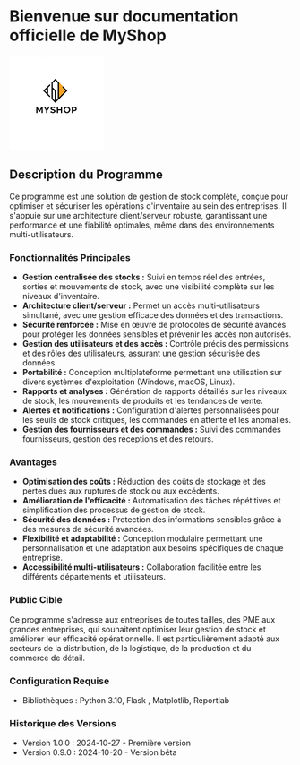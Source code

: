 # Bienvenue sur documentation officielle de MyShop

![Logo](img/logo.png)

## Description du Programme

Ce programme est une solution de gestion de stock complète, conçue pour optimiser et sécuriser les opérations d'inventaire au sein des entreprises. Il s'appuie sur une architecture client/serveur robuste, garantissant une performance et une fiabilité optimales, même dans des environnements multi-utilisateurs.

### Fonctionnalités Principales

* **Gestion centralisée des stocks :** Suivi en temps réel des entrées, sorties et mouvements de stock, avec une visibilité complète sur les niveaux d'inventaire.
* **Architecture client/serveur :** Permet un accès multi-utilisateurs simultané, avec une gestion efficace des données et des transactions.
* **Sécurité renforcée :** Mise en œuvre de protocoles de sécurité avancés pour protéger les données sensibles et prévenir les accès non autorisés.
* **Gestion des utilisateurs et des accès :** Contrôle précis des permissions et des rôles des utilisateurs, assurant une gestion sécurisée des données.
* **Portabilité :** Conception multiplateforme permettant une utilisation sur divers systèmes d'exploitation (Windows, macOS, Linux).
* **Rapports et analyses :** Génération de rapports détaillés sur les niveaux de stock, les mouvements de produits et les tendances de vente.
* **Alertes et notifications :** Configuration d'alertes personnalisées pour les seuils de stock critiques, les commandes en attente et les anomalies.
* **Gestion des fournisseurs et des commandes :** Suivi des commandes fournisseurs, gestion des réceptions et des retours.

### Avantages

* **Optimisation des coûts :** Réduction des coûts de stockage et des pertes dues aux ruptures de stock ou aux excédents.
* **Amélioration de l'efficacité :** Automatisation des tâches répétitives et simplification des processus de gestion de stock.
* **Sécurité des données :** Protection des informations sensibles grâce à des mesures de sécurité avancées.
* **Flexibilité et adaptabilité :** Conception modulaire permettant une personnalisation et une adaptation aux besoins spécifiques de chaque entreprise.
* **Accessibilité multi-utilisateurs :** Collaboration facilitée entre les différents départements et utilisateurs.

### Public Cible

Ce programme s'adresse aux entreprises de toutes tailles, des PME aux grandes entreprises, qui souhaitent optimiser leur gestion de stock et améliorer leur efficacité opérationnelle. Il est particulièrement adapté aux secteurs de la distribution, de la logistique, de la production et du commerce de détail.


### Configuration Requise

* Bibliothèques : Python 3.10, Flask , Matplotlib, Reportlab

### Historique des Versions

* Version 1.0.0 : 2024-10-27 - Première version
* Version 0.9.0 : 2024-10-20 - Version bêta

